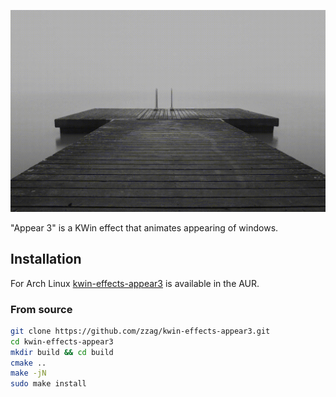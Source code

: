 ![Slow motion](demo/slow-motion.gif)

"Appear 3" is a KWin effect that animates appearing of windows.

## Installation

For Arch Linux [kwin-effects-appear3](https://aur.archlinux.org/packages/kwin-effects-appear3/)
is available in the AUR.

### From source

```sh
git clone https://github.com/zzag/kwin-effects-appear3.git
cd kwin-effects-appear3
mkdir build && cd build
cmake ..
make -jN
sudo make install
```
